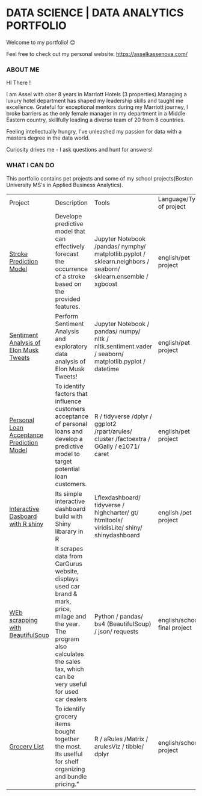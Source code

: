 # DATA SCIENCE | DATA ANALYTICS PORTFOLIO

Welcome to my portfolio! 😊

Feel free to check out my personal website: https://asselkassenova.com/

### ABOUT ME 

HI There ! 

I am Assel with ober 8 years in Marriott Hotels (3 properties).Managing a luxury hotel department has shaped my leadership skills and taught me excellence.  Grateful for exceptional mentors during my Marriott journey, I broke barriers as the only female manager in my department in a Middle Eastern country, skillfully leading a diverse team of 20 from 8 countries. 

Feeling intellectually hungry, I've unleashed my passion for data with a masters degree in the data world.

Curiosity drives me - I ask questions and hunt for answers! 

### WHAT I CAN DO 

This portfolio contains pet projects and some of my school projects(Boston University MS's in Applied Business Analytics).

<table width=100% valign=top >
  <tr>
    <td width=25%>Project</td>
    <td>Description</td>
    <td width=20%>Tools</td>
   <td width=20%>Language/Type of project</td>
  </tr>
  
  <tr>
    <td><a href="https://github.com/asselkassenova/data_analyst_portfolio/tree/main/Stroke_prediction">Stroke Prediction Model</a></td>
    <td>Develope predictive model that can effectively forecast the occurrence of a stroke based on the provided features.</td>
    <td>Jupyter Notebook /pandas/ nymphy/ matplotlib.pyplot / sklearn.neighbors / seaborn/ sklearn.ensemble / xgboost </td>
   <td>english/pet project</td>
  </tr>
        
  <tr>
    <td><a href="https://github.com/asselkassenova/data_analyst_portfolio/tree/main/Sentiment_Analysis">Sentiment Analysis of Elon Musk Tweets</a></td>
    <td>Perform Sentiment Analysis and exploratory data analysis  of Elon Musk Tweets! </td>
    <td> Jupyter Notebook / pandas/ numpy/  nltk / nltk.sentiment.vader
/ seaborn/ matplotlib.pyplot / datetime </td>
       <td>english/pet project</td>  
  </tr>
 
 <tr>
    <td><a href="https://github.com/asselkassenova/data_analyst_portfolio/tree/main/R">Personal Loan Acceptance Prediction Model</a></td>
    <td> To identify factors that influence customers acceptance of personal loans and develop a predictive model to target potential loan customers.
 </td>
    <td> R / tidyverse /dplyr / ggplot2 /rpart/arules/ cluster /factoextra / GGally / e1071/ caret</td>
       <td> english/pet project</td>  
  </tr>
 
  <tr>
    <td><a href="https://github.com/asselkassenova/data_analyst_portfolio/tree/main/BU_projects/R_Dashboard">Interactive Dasboard with R shiny </a></td>
    <td>  Its simple interactive dashboard build with Shiny libarary in R </td>
    <td> Lflexdashboard/ tidyverse / highcharter/ gt/ htmltools/ viridisLite/ shiny/ shinydashboard</td>
       <td>english /pet project</td>  
  </tr>
 <tr>
    <td><a href="https://github.com/asselkassenova/data_analyst_portfolio/tree/main/BU_projects/Web_scrapping"> WEb scrapping with BeautifulSoup</a></td>
    <td> It scrapes data from CarGurus website, displays used car brand & mark, price, milage and the year. The program also calculates the sales tax, which can be very useful for used car dealers </td>
    <td> Python / pandas/ bs4 (BeautifulSoup) / json/ requests</td>
       <td>english/school final project</td>  
  </tr>
<tr>
    <td><a href="https://github.com/asselkassenova/data_analyst_portfolio/tree/main/BU_projects/Rules"> Grocery List </a></td>
    <td>To identify grocery items bought together the most. Its uselful for shelf organizing and bundle pricing." </td>
    <td> R / aRules /Matrix / arulesViz / tibble/ dplyr  </td>
       <td>english/school project</td>  
  </tr>


  
  
  













